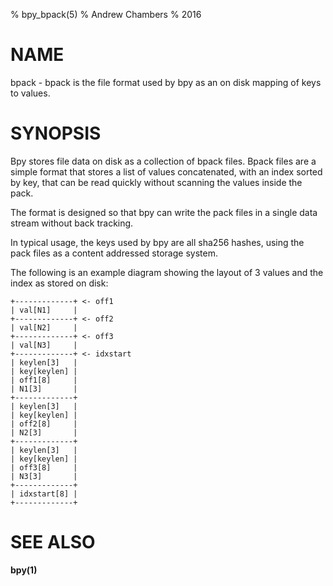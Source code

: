 % bpy_bpack(5)
% Andrew Chambers
% 2016

# NAME

bpack - bpack is the file format used by bpy as an on disk mapping of keys to values.

# SYNOPSIS

Bpy stores file data on disk as a collection of bpack files. Bpack files
are a simple format that stores a list of values concatenated, with an index
sorted by key, that can be read quickly without scanning the values inside the pack.

The format is designed so that bpy can write the pack files in a single
data stream without back tracking.

In typical usage, the keys used by bpy are all sha256 hashes, using the 
pack files as a content addressed storage system.

The following is an example diagram showing the layout of 3 values and the index as stored on disk:

```
+-------------+ <- off1
| val[N1]     |
+-------------+ <- off2
| val[N2]     |
+-------------+ <- off3
| val[N3]     |
+-------------+ <- idxstart
| keylen[3]   |
| key[keylen] |
| off1[8]     |
| N1[3]       |
+-------------+
| keylen[3]   |
| key[keylen] |
| off2[8]     |
| N2[3]       |
+-------------+
| keylen[3]   |
| key[keylen] |
| off3[8]     |
| N3[3]       |
+-------------+
| idxstart[8] |
+-------------+
```

# SEE ALSO

**bpy(1)**
